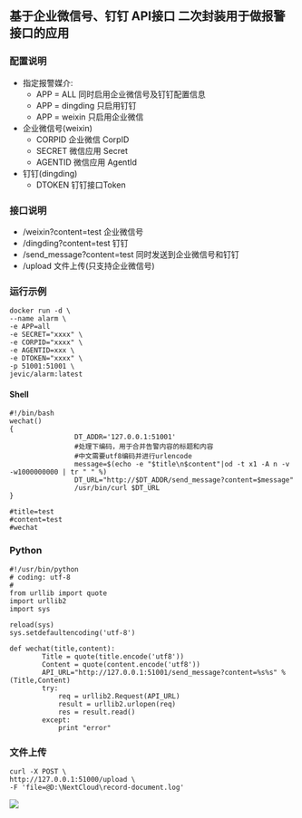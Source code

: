 ## 基于企业微信号、钉钉 API接口 二次封装用于做报警接口的应用

### 配置说明
- 指定报警媒介:
    - APP = ALL   同时启用企业微信号及钉钉配置信息
    - APP = dingding 只启用钉钉
    - APP = weixin  只启用企业微信
- 企业微信号(weixin)
    -  CORPID   企业微信 CorpID
    -  SECRET   微信应用 Secret
    -  AGENTID  微信应用 AgentId
- 钉钉(dingding)
    - DTOKEN  钉钉接口Token


### 接口说明
- /weixin?content=test 企业微信号
- /dingding?content=test 钉钉
- /send_message?content=test 同时发送到企业微信号和钉钉
- /upload 文件上传(只支持企业微信号)

### 运行示例
```
docker run -d \
--name alarm \
-e APP=all
-e SECRET="xxxx" \
-e CORPID="xxxx" \
-e AGENTID=xxx \
-e DTOKEN="xxxx" \
-p 51001:51001 \
jevic/alarm:latest

```

#### Shell

```
#!/bin/bash
wechat()
{
                DT_ADDR='127.0.0.1:51001'
                #处理下编码，用于合并告警内容的标题和内容
                #中文需要utf8编码并进行urlencode
                message=$(echo -e "$title\n$content"|od -t x1 -A n -v -w1000000000 | tr " " %)
                DT_URL="http://$DT_ADDR/send_message?content=$message"
                /usr/bin/curl $DT_URL
}

#title=test
#content=test
#wechat

```

### Python

```
#!/usr/bin/python
# coding: utf-8
#
from urllib import quote
import urllib2
import sys

reload(sys)
sys.setdefaultencoding('utf-8')

def wechat(title,content):
        Title = quote(title.encode('utf8'))
        Content = quote(content.encode('utf8'))
        API_URL="http://127.0.0.1:51001/send_message?content=%s%s" % (Title,Content)
        try:
            req = urllib2.Request(API_URL)
            result = urllib2.urlopen(req)
            res = result.read()
        except:
            print "error"

```

### 文件上传

```
curl -X POST \
http://127.0.0.1:51000/upload \
-F 'file=@D:\NextCloud\record-document.log'

```
![](http://ok6h8mla5.bkt.clouddn.com/upload-postman.jpg)
